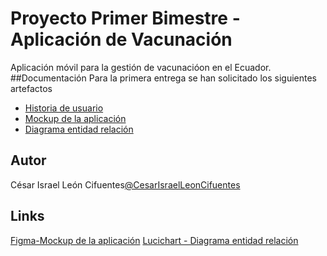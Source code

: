 # Proyecto Primer Bimestre - Aplicación de Vacunación
Aplicación móvil para la gestión de vacunacióon en el Ecuador.
##Documentación
Para la primera entrega se han solicitado los siguientes artefactos
- [Historia de usuario](https://github.com/2020-B-Aplicaciones-Web-Software/mov-soft-leon-proyecto/blob/main/Historias%20de%20Usuario.pdf)
- [Mockup de la aplicación](https://github.com/2020-B-Aplicaciones-Web-Software/mov-soft-leon-proyecto/blob/main/Mockup%20Vacunaci%C3%B3n.pdf)
- [Diagrama entidad relación](https://github.com/2020-B-Aplicaciones-Web-Software/mov-soft-leon-proyecto/blob/main/Diagrama%20Entidad%20Relaci%C3%B3n.pdf) 

## Autor
César Israel León Cifuentes[@CesarIsraelLeonCifuentes](https://github.com/CesarIsraelLeonCifuentes)

## Links
[Figma-Mockup de la aplicación](https://www.figma.com/file/rMevY0ag9lNwWmzOx6uyOa/Mockup-Proyecto-M%C3%B3viles?node-id=0%3A1)
[Lucichart - Diagrama entidad relación](https://lucid.app/lucidchart/invitations/accept/inv_46dccbcf-4fd1-453a-8a3c-58fd9fce4702?viewport_loc=-1505%2C-185%2C2907%2C1565%2C0_0)
